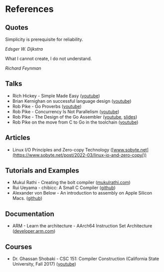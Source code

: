 # References

## Quotes

Simplicity is prerequisite for reliability.

*Edsger W. Dijkstra*

What I cannot create, I do not understand.

*Richard Feynman*

## Talks

* Rich Hickey - Simple Made Easy ([youtube](https://www.youtube.com/watch?v=LKtk3HCgTa8))
* Brian Kernighan on successful language design ([youtube](https://www.youtube.com/watch?v=Sg4U4r_AgJU))
* Rob Pike - Go Proverbs ([youtube](https://www.youtube.com/watch?v=PAAkCSZUG1c))
* Rob Pike - Concurrency Is Not Parallelism ([youtube](https://www.youtube.com/watch?v=qmg1CF3gZQ0))
* Rob Pike - The Design of the Go Assembler ([youtube](https://www.youtube.com/watch?v=KINIAgRpkDA), [slides](https://talks.golang.org/2016/asm.slide))
* Rob Pike on the move from C to Go in the toolchain ([youtube](https://www.youtube.com/watch?v=cF1zJYkBW4A))

## Articles

* Linux I/O Principles and Zero-copy Technology ([www.sobyte.net](https://www.sobyte.net/post/2022-03/linux-io-and-zero-copy/))

## Tutorials and Examples

* Mukul Rathi - Creating the bolt compiler ([mukulrathi.com](https://mukulrathi.com/create-your-own-programming-language/intro-to-compiler/))
* Rui Ueyama - chibicc: A Small C Compiler ([github](https://github.com/rui314/chibicc))
* Alexander von Below - An introduction to assembly on Apple Silicon Macs. ([github](https://github.com/below/HelloSilicon))

## Documentation

* ARM - Learn the architecture - AArch64 Instruction Set Architecture ([developer.arm.com](https://developer.arm.com/documentation/102374/0100))

## Courses

* Dr. Ghassan Shobaki - CSC 151: Compiler Construction (California State University, Fall 2017) ([youtube](https://www.youtube.com/playlist?list=PL6KMWPQP_DM97Hh0PYNgJord-sANFTI3i))
